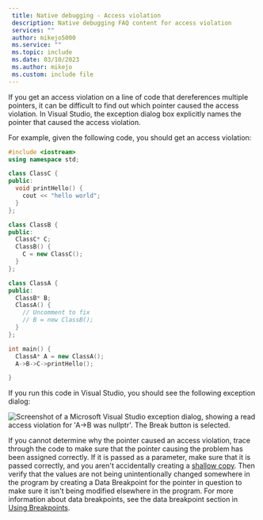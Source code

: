 ```yaml
---
 title: Native debugging - Access violation
 description: Native debugging FAQ content for access violation
 services: ""
 author: mikejo5000
 ms.service: ""
 ms.topic: include
 ms.date: 03/10/2023
 ms.author: mikejo
 ms.custom: include file
---
```

If you get an access violation on a line of code that dereferences  multiple pointers, it can be difficult to find out which pointer caused the access violation. In Visual Studio, the exception dialog box explicitly names the pointer that caused the access violation.

For example, given the following code, you should get an access violation:

```cpp
#include <iostream>
using namespace std;

class ClassC {
public:
  void printHello() {
    cout << "hello world";
  }
};

class ClassB {
public:
  ClassC* C;
  ClassB() {
    C = new ClassC();
  }
};

class ClassA {
public:
  ClassB* B;
  ClassA() {
    // Uncomment to fix
    // B = new ClassB();
  }
};

int main() {
  ClassA* A = new ClassA();
  A->B->C->printHello();

}
```

If you run this code in Visual Studio, you should see the following exception dialog:

![Screenshot of a Microsoft Visual Studio exception dialog, showing a read access violation for 'A->B was nullptr'. The Break button is selected.](../../debugger/media/accessviolationcplus.png)

If you cannot determine why the pointer caused an access violation, trace through the code to make sure that the pointer causing the problem has been assigned correctly.  If it is passed as a parameter, make sure that it is  passed correctly, and you aren't accidentally creating a [shallow copy](https://stackoverflow.com/questions/184710/what-is-the-difference-between-a-deep-copy-and-a-shallow-copy). Then verify that the values are not being unintentionally changed somewhere in the program by creating a Data Breakpoint for the pointer in question to make sure it isn't being modified elsewhere in the program. For more information about data breakpoints, see the data breakpoint section in [Using Breakpoints](../../debugger/using-breakpoints.md).

